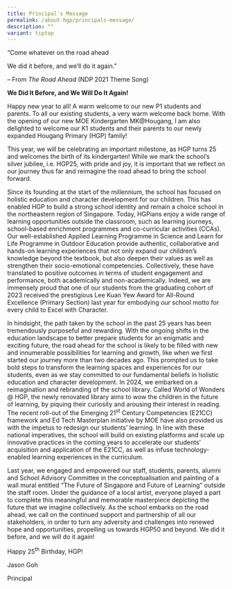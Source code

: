 ```yaml
---
title: Principal's Message
permalink: /about-hgp/principals-message/
description: ""
variant: tiptap
---
```

<p>“Come whatever on the road ahead</p>
<p>We did it before, and we’ll do it again.”</p>
<p><em>– </em>From<em> The Road Ahead </em>(NDP 2021 Theme Song)</p>
<p></p>
<p><strong>We Did It Before, and We Will Do It Again!</strong>
</p>
<p>Happy new year to all! A warm welcome to our new P1 students and parents.
To all our existing students, a very warm welcome back home. With the opening
of our new MOE Kindergarten MK@Hougang, I am also delighted to welcome
our K1 students and their parents to our newly expanded Hougang Primary
(HGP) family!</p>
<p>This year, we will be celebrating an important milestone, as HGP turns
25 and welcomes the birth of its kindergarten! While we mark the school’s
silver jubilee, i.e. HGP25, with pride and joy, it is important that we
reflect on our journey thus far and reimagine the road ahead to bring the
school forward.</p>
<p></p>
<p>Since its founding at the start of the millennium, the school has focused
on holistic education and character development for our children. This
has enabled HGP to build a strong school identity and remain a choice school
in the northeastern region of Singapore. Today, HGPians enjoy a wide range
of learning opportunities outside the classroom, such as learning journeys,
school-based enrichment programmes and co-curricular activities (CCAs).
Our well-established Applied Learning Programme in Science and Learn for
Life Programme in Outdoor Education provide authentic, collaborative and
hands-on learning experiences that not only expand our children’s knowledge
beyond the textbook, but also deepen their values as well as strengthen
their socio-emotional competencies. Collectively, these have translated
to positive outcomes in terms of student engagement and performance, both
academically and non-academically. Indeed, we are immensely proud that
one of our students from the graduating cohort of 2023 received the prestigious
Lee Kuan Yew Award for All-Round Excellence (Primary Section) last year
for embodying our school motto for every child to Excel with Character.</p>
<p></p>
<p>In hindsight, the path taken by the school in the past 25 years has been
tremendously purposeful and rewarding. With the ongoing shifts in the education
landscape to better prepare students for an enigmatic and exciting future,
the road ahead for the school is likely to be filled with new and innumerable
possibilities for learning and growth, like when we first started our journey
more than two decades ago. This prompted us to take bold steps to transform
the learning spaces and experiences for our students, even as we stay committed
to our fundamental beliefs in holistic education and character development.
In 2024, we embarked on a reimagination and rebranding of the school library.
Called World of Wonders @ HGP, the newly renovated library aims to wow
the children in the future of learning, by piquing their curiosity and
arousing their interest in reading. The recent roll-out of the Emerging
21<sup>st</sup> Century Competencies (E21CC) framework and Ed Tech Masterplan
initiative by MOE have also provided us with the impetus to redesign our
students’ learning. In line with these national imperatives, the school
will build on existing platforms and scale up innovative practices in the
coming years to accelerate our students’ acquisition and application of
the E21CC, as well as infuse technology-enabled learning experiences in
the curriculum.</p>
<p></p>
<p>Last year, we engaged and empowered our staff, students, parents, alumni
and School Advisory Committee in the conceptualisation and painting of
a wall mural entitled “The Future of Singapore and Future of Learning”
outside the staff room. Under the guidance of a local artist, everyone
played a part to complete this meaningful and memorable masterpiece depicting
the future that we imagine collectively. As the school embarks on the road
ahead, we call on the continued support and partnership of all our stakeholders,
in order to turn any adversity and challenges into renewed hope and opportunities,
propelling us towards HGP50 and beyond. We did it before, and we will do
it again!</p>
<p>Happy 25<sup>th</sup> Birthday, HGP!</p>
<p>Jason Goh</p>
<p>Principal</p>
<p>&nbsp;</p>